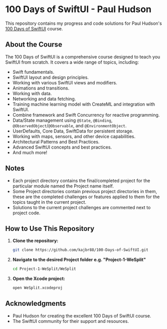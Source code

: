 # 100 Days of SwiftUI - Paul Hudson

This repository contains my progress and code solutions for Paul Hudson's [100 Days of SwiftUI](https://www.hackingwithswift.com/100/swiftui) course.

## About the Course

The 100 Days of SwiftUI is a comprehensive course designed to teach you SwiftUI from scratch. It covers a wide range of topics, including:

* Swift fundamentals.
* SwiftUI layout and design principles.
* Working with various SwiftUI views and modifiers.
* Animations and transitions.
* Working with data.
* Networking and data fetching.
* Training machine learning model with CreateML and integration with SwiftUI.
* Combine framework and Swift Concurrency for reactive programming.
* Data/State management using `@State`, `@Binding`, `@ObservedObject`/`@Observable`, and `@EnvironmentObject`.
* UserDefaults, Core Data, SwiftData for persistent storage.
* Working with maps, sensors, and other device capabilities.
* Architectural Patterns and Best Practices.
* Advanced SwiftUI concepts and best practices.
* And much more!

## Notes

*  Each project directory contains the final/completed project for the particular module named the Project name itself.
*  Some Project directories contain previous project directories in them, these are the completed challenges or features applied to them for the topics taught in the 
   current project. 
*  Solutions to the current project challenges are commented next to project code.

## How to Use This Repository

1.  **Clone the repository:**
    ```bash
    git clone https://github.com/kajbr88/100-Days-of-SwiftUI.git
    ```
2.  **Navigate to the desired Project folder e.g. "Project-1-WeSplit"**
    ```bash
    cd Project-1-WeSplit/WeSplit
    ```
3.  **Open the Xcode project:**
    ```bash
    open WeSplit.xcodeproj
    ```

## Acknowledgments

* Paul Hudson for creating the excellent 100 Days of SwiftUI course.
* The SwiftUI community for their support and resources.
